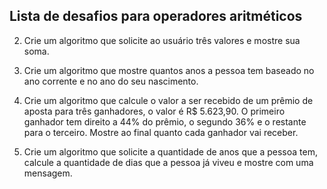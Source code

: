 ## Lista de desafios para operadores aritméticos

2. Crie um algoritmo que solicite ao usuário três valores e mostre sua soma.

3. Crie um algoritmo que mostre quantos anos a pessoa tem baseado no ano corrente e no ano do seu nascimento.

4. Crie um algoritmo que calcule o valor a ser recebido de um prêmio de aposta para três ganhadores, o valor é R$ 5.623,90. O primeiro ganhador tem direito a 44% do prêmio, o segundo 36% e o restante para o terceiro. Mostre ao final quanto cada ganhador vai receber.

5. Crie um algoritmo que solicite a quantidade de anos que a pessoa tem, calcule a quantidade de dias que a pessoa já viveu e mostre com uma mensagem.